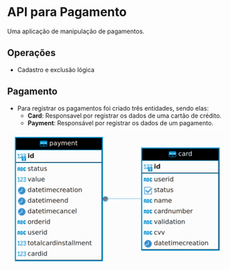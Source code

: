 # API para Pagamento

Uma aplicação de manipulação de pagamentos.

## Operações
* Cadastro e exclusão lógica

## Pagamento
* Para registrar os pagamentos foi criado três entidades, sendo elas:
  * **Card**: Responsavel por registrar os dados de uma cartão de crédito.
  * **Payment**: Responsável por registrar os dados de um pagamento.

![Estrutura_de_Dados](img/EstruturaDados.png)

